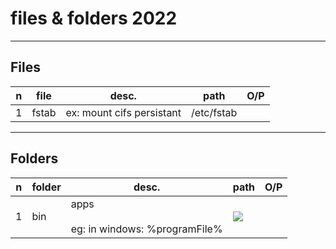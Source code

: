# files & folders 2022

---

## Files
|n|file|desc.|path|O/P|
|-|----|-----|----|---|
|1|fstab|ex: mount cifs persistant|/etc/fstab||

---

## Folders
|n|folder|desc.|path|O/P|
|-|------|-----|----|---|
|1|bin   |apps<br/><br/>eg: in windows: %programFile%|[<img src="https://i.imgur.com/YyFll4G.png">](https://i.imgur.com/YyFll4G.png)|
